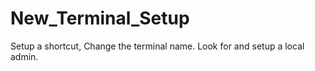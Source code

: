 # New_Terminal_Setup
 Setup a shortcut, Change the terminal name. Look for and setup a local admin.
